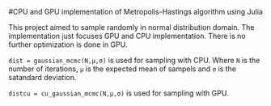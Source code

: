 #CPU and GPU implementation of Metropolis-Hastings algorithm using Julia

This project aimed to sample randomly in normal distribution domain. The implementation just focuses GPU and CPU implementation. There is no further optimization is done in GPU.

`dist = gaussian_mcmc(N,μ,σ)` is used for sampling with CPU. Where `N` is the number of iterations, `μ` is the expected mean of sampels and `σ` is the satandard deviation.

`distcu = cu_gaussian_mcmc(N,μ,σ)` is used for sampling with GPU.